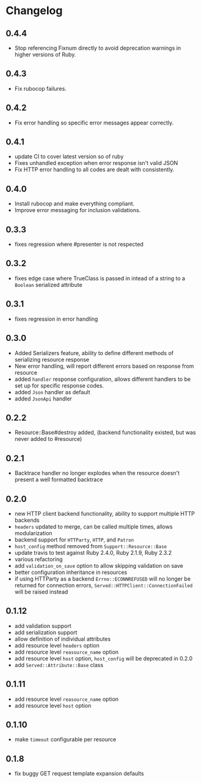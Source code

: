 # Changelog

## 0.4.4
* Stop referencing Fixnum directly to avoid deprecation warnings in higher versions of Ruby.

## 0.4.3
* Fix rubocop failures.

## 0.4.2
* Fix error handling so specific error messages appear correctly.

## 0.4.1
* update CI to cover latest version so of ruby
* Fixes unhandled exception when error response isn't valid JSON
* Fix HTTP error handling to all codes are dealt with consistently.

## 0.4.0
* Install rubocop and make everything compliant.
* Improve error messaging for inclusion validations.

## 0.3.3
* fixes regression where #presenter is not respected

## 0.3.2
* fixes edge case where TrueClass is passed in intead of a string to a `Boolean` serialized attribute

## 0.3.1
* fixes regression in error handling

## 0.3.0
* Added Serializers feature, ability to define different methods of serializing resource response
* New error handling, will report different errors based on response from resource
* added `handler` response configuration, allows different handlers to be set up for specific
  response codes.
* added `Json` handler as default
* added `JsonApi` handler

## 0.2.2
* Resource::Base#destroy added, (backend functionality existed, but was never added to #resource)

## 0.2.1
* Backtrace handler no longer explodes when the resource doesn't present a well formatted backtrace

## 0.2.0

* new HTTP client backend functionality, ability to support multiple
  HTTP backends
* `headers` updated to merge, can be called multiple times, allows modularization
* backend support for `HTTParty`, `HTTP`, and `Patron`
* `host_config` method removed from `Support::Resource::Base`
* update travis to test against  Ruby 2.4.0, Ruby 2.1.9, Ruby 2.3.2
* various refactoring
* add `validation_on_save` option to allow skipping validation on save
* better configuration inheritance in resources
* if using HTTParty as a backend `Errno::ECONNREFUSED` will no longer be returned for connection errors, 
`Served::HTTPClient::ConnectionFailed` will be raised instead

## 0.1.12
 * add validation support
 * add serialization support
 * allow definition of individual attributes
 * add resource level `headers` option
 * add resource level `reasource_name` option
 * add resource level `host` option, `host_config` will be deprecated in 0.2.0
 * add `Served::Attribute::Base` class
 
## 0.1.11
 * add resource level `reasource_name` option
 * add resource level `host` option

## 0.1.10
* make `timeout` configurable per resource

## 0.1.8

* fix buggy GET request template expansion defaults
